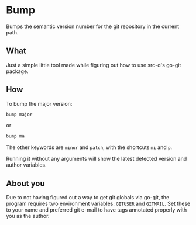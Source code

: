 # Bump
Bumps the semantic version number for the git repository in the current path.

## What
Just a simple little tool made while figuring out how to use src-d's go-git package.

## How
To bump the major version:

```sh
bump major
```

or

```sh
bump ma
```

The other keywords are `minor` and `patch`, with the shortcuts `mi` and `p`.

Running it without any arguments will show the latest detected version and author variables.

## About you
Due to not having figured out a way to get git globals via go-git, the program requires two environment variables: `GITUSER` and `GITMAIL`. Set these to your name and preferred git e-mail to have tags annotated properly with you as the author.

